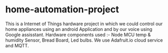 # home-automation-project
This is a Internet of Things hardware project in which we could control our home appliances using an android Application and by our voice using Google assisstant. Hardware components used :- Node MCU temp & humidity Sensor, Bread Board, Led bulbs. We use Adafruit.io cloud service and MQTT.

